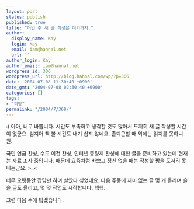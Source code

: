```yaml
---
layout: post
status: publish
published: true
title: "이번 주 새 글 작성은 여기까지."
author:
  display_name: Kay
  login: Kay
  email: iam@hannal.net
  url: ''
author_login: Kay
author_email: iam@hannal.net
wordpress_id: 306
wordpress_url: http://blog.hannal.com/wp/?p=306
date: '2004-07-08 11:30:40 +0900'
date_gmt: '2004-07-08 02:30:40 +0900'
categories: []
tags:
- "희망"
permalink: "/2004/7/368/"
---
```

<p>:( 아아, 너무 바쁩니다. 시간도 부족하고 생각할 것도 많아서 도저히 새 글 작성할 시간이 없군요. 심지어 책 볼 시간도 내기 쉽지 않네요. 출퇴근할 때 외에는 읽지를 못하니 원.</p>
<p>국민 연금 찬성, 수도 이전 찬성, 인터넷 종량제 찬성에 대한 글을 준비하고 있는데 현재는 자료 조사 중입니다. 때문에 요즘처럼 바쁘고 정신 없을 때는 작성할 짬을 도저히 못내는군요. >_<</p>
<p>너무 오랫동안 잡담만 하며 살았다 싶었네요. 다음 주중에 재미 없는 글 몇 개 올리며 슬슬 글도 올리고, 몇 몇 작업도 시작합니다. 헥헥.</p>
<p>그럼 다음 주에 뵙겠습니다.</p>
